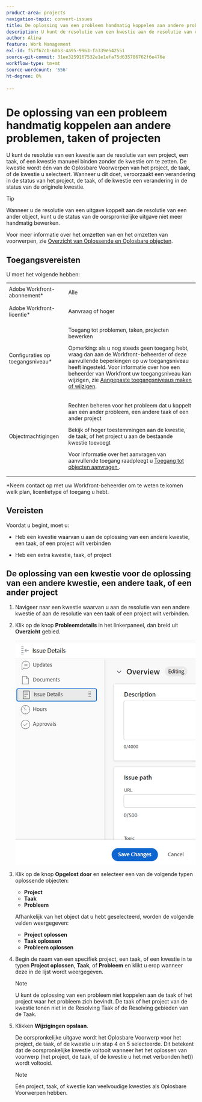 ```yaml
---
product-area: projects
navigation-topic: convert-issues
title: De oplossing van een probleem handmatig koppelen aan andere problemen, taken of projecten
description: U kunt de resolutie van een kwestie aan de resolutie van een project, een taak, of een kwestie manueel binden zonder de kwestie om te zetten. De kwestie wordt één van de Oplosbare Voorwerpen van het project, de taak, of de kwestie u selecteert. Wanneer u dit doet, veroorzaakt een verandering in de status van het project, de taak, of de kwestie een verandering in de status van de originele kwestie.
author: Alina
feature: Work Management
exl-id: f57f67cb-60b3-4a95-9963-fa339e542551
source-git-commit: 31ee3259167532e1e1efa75d635786762f6e476e
workflow-type: tm+mt
source-wordcount: '556'
ht-degree: 0%

---
```


# De oplossing van een probleem handmatig koppelen aan andere problemen, taken of projecten

U kunt de resolutie van een kwestie aan de resolutie van een project, een taak, of een kwestie manueel binden zonder de kwestie om te zetten. De kwestie wordt één van de Oplosbare Voorwerpen van het project, de taak, of de kwestie u selecteert. Wanneer u dit doet, veroorzaakt een verandering in de status van het project, de taak, of de kwestie een verandering in de status van de originele kwestie.

>[!TIP]
>
>Wanneer u de resolutie van een uitgave koppelt aan de resolutie van een ander object, kunt u de status van de oorspronkelijke uitgave niet meer handmatig bewerken.

Voor meer informatie over het omzetten van en het omzetten van voorwerpen, zie [Overzicht van Oplossende en Oplosbare objecten](../../../manage-work/issues/convert-issues/resolving-and-resolvable-objects.md).

## Toegangsvereisten

U moet het volgende hebben:

<table style="table-layout:auto"> 
 <col> 
 <col> 
 <tbody> 
  <tr> 
   <td role="rowheader">Adobe Workfront-abonnement*</td> 
   <td> <p>Alle </p> </td> 
  </tr> 
  <tr> 
   <td role="rowheader">Adobe Workfront-licentie*</td> 
   <td> <p>Aanvraag of hoger</p> </td> 
  </tr> 
  <tr> 
   <td role="rowheader">Configuraties op toegangsniveau*</td> 
   <td> <p>Toegang tot problemen, taken, projecten bewerken</p> <p>Opmerking: als u nog steeds geen toegang hebt, vraag dan aan de Workfront-beheerder of deze aanvullende beperkingen op uw toegangsniveau heeft ingesteld. Voor informatie over hoe een beheerder van Workfront uw toegangsniveau kan wijzigen, zie <a href="../../../administration-and-setup/add-users/configure-and-grant-access/create-modify-access-levels.md" class="MCXref xref">Aangepaste toegangsniveaus maken of wijzigen</a>.</p> </td> 
  </tr> 
  <tr> 
   <td role="rowheader">Objectmachtigingen</td> 
   <td> <p>Rechten beheren voor het probleem dat u koppelt aan een ander probleem, een andere taak of een ander project</p> <p>Bekijk of hoger toestemmingen aan de kwestie, de taak, of het project u aan de bestaande kwestie toevoegt</p> <p>Voor informatie over het aanvragen van aanvullende toegang raadpleegt u <a href="../../../workfront-basics/grant-and-request-access-to-objects/request-access.md" class="MCXref xref">Toegang tot objecten aanvragen </a>.</p> </td> 
  </tr> 
 </tbody> 
</table>

&#42;Neem contact op met uw Workfront-beheerder om te weten te komen welk plan, licentietype of toegang u hebt.

## Vereisten

Voordat u begint, moet u:

* Heb een kwestie waarvan u aan de oplossing van een andere kwestie, een taak, of een project wilt verbinden

* Heb een extra kwestie, taak, of project

## De oplossing van een kwestie voor de oplossing van een andere kwestie, een andere taak, of een ander project

1. Navigeer naar een kwestie waarvan u aan de resolutie van een andere kwestie of aan de resolutie van een taak of een project wilt verbinden.
1. Klik op de knop **Probleemdetails** in het linkerpaneel, dan breid uit **Overzicht** gebied.

   ![](assets/qs-issue-details-icon-expanded-with-overview-section-350x462.png)

1. Klik op de knop **Opgelost door** en selecteer een van de volgende typen oplossende objecten:

   * **Project**
   * **Taak**
   * **Probleem**

   Afhankelijk van het object dat u hebt geselecteerd, worden de volgende velden weergegeven:

   * **Project oplossen**
   * **Taak oplossen**
   * **Probleem oplossen**

1. Begin de naam van een specifiek project, een taak, of een kwestie in te typen **Project oplossen**, **Taak**, of **Probleem** en klikt u erop wanneer deze in de lijst wordt weergegeven.

   >[!NOTE]
   >
   >U kunt de oplossing van een probleem niet koppelen aan de taak of het project waar het probleem zich bevindt. De taak of het project van de kwestie tonen niet in de Resolving Taak of de Resolving gebieden van de Taak.


1. Klikken **Wijzigingen opslaan**.

   De oorspronkelijke uitgave wordt het Oplosbare Voorwerp voor het project, de taak, of de kwestie u in stap 4 en 5 selecteerde. Dit betekent dat de oorspronkelijke kwestie voltooit wanneer het het oplossen van voorwerp (het project, de taak, of de kwestie u het met verbonden het)) wordt voltooid.

   >[!NOTE]
   >
   >Één project, taak, of kwestie kan veelvoudige kwesties als Oplosbare Voorwerpen hebben.
